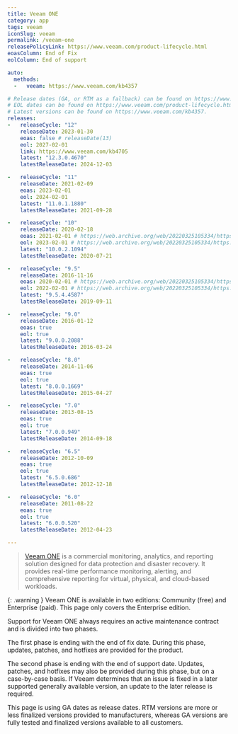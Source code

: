 ```yaml
---
title: Veeam ONE
category: app
tags: veeam
iconSlug: veeam
permalink: /veeam-one
releasePolicyLink: https://www.veeam.com/product-lifecycle.html
eoasColumn: End of Fix
eolColumn: End of support

auto:
  methods:
  -   veeam: https://www.veeam.com/kb4357

# Release dates (GA, or RTM as a fallback) can be found on https://www.veeam.com/kb4357.
# EOL dates can be found on https://www.veeam.com/product-lifecycle.html.
# Latest versions can be found on https://www.veeam.com/kb4357.
releases:
-   releaseCycle: "12"
    releaseDate: 2023-01-30
    eoas: false # releaseDate(13)
    eol: 2027-02-01
    link: https://www.veeam.com/kb4705
    latest: "12.3.0.4670"
    latestReleaseDate: 2024-12-03

-   releaseCycle: "11"
    releaseDate: 2021-02-09
    eoas: 2023-02-01
    eol: 2024-02-01
    latest: "11.0.1.1880"
    latestReleaseDate: 2021-09-28

-   releaseCycle: "10"
    releaseDate: 2020-02-18
    eoas: 2021-02-01 # https://web.archive.org/web/20220325105334/https://www.veeam.com/product-lifecycle.html
    eol: 2023-02-01 # https://web.archive.org/web/20220325105334/https://www.veeam.com/product-lifecycle.html
    latest: "10.0.2.1094"
    latestReleaseDate: 2020-07-21

-   releaseCycle: "9.5"
    releaseDate: 2016-11-16
    eoas: 2020-02-01 # https://web.archive.org/web/20220325105334/https://www.veeam.com/product-lifecycle.html
    eol: 2022-02-01 # https://web.archive.org/web/20220325105334/https://www.veeam.com/product-lifecycle.html
    latest: "9.5.4.4587"
    latestReleaseDate: 2019-09-11

-   releaseCycle: "9.0"
    releaseDate: 2016-01-12
    eoas: true
    eol: true
    latest: "9.0.0.2088"
    latestReleaseDate: 2016-03-24

-   releaseCycle: "8.0"
    releaseDate: 2014-11-06
    eoas: true
    eol: true
    latest: "8.0.0.1669"
    latestReleaseDate: 2015-04-27

-   releaseCycle: "7.0"
    releaseDate: 2013-08-15
    eoas: true
    eol: true
    latest: "7.0.0.949"
    latestReleaseDate: 2014-09-18

-   releaseCycle: "6.5"
    releaseDate: 2012-10-09
    eoas: true
    eol: true
    latest: "6.5.0.686"
    latestReleaseDate: 2012-12-18

-   releaseCycle: "6.0"
    releaseDate: 2011-08-22
    eoas: true
    eol: true
    latest: "6.0.0.520"
    latestReleaseDate: 2012-04-23

---
```


> [Veeam ONE](https://www.veeam.com/products/veeam-data-platform/monitoring-analytics.html) is a commercial monitoring,
> analytics, and reporting solution designed for data protection and disaster recovery. It provides real-time
> performance monitoring, alerting, and comprehensive reporting for virtual, physical, and cloud-based workloads.

{: .warning }
Veeam ONE is available in two editions: Community (free) and Enterprise (paid).
This page only covers the Enterprise edition.

Support for Veeam ONE always requires an active maintenance contract and is divided into two phases.

The first phase is ending with the end of fix date. During this phase, updates, patches, and hotfixes
are provided for the product.

The second phase is ending with the end of support date. Updates, patches, and hotfixes may also be
provided during this phase, but on a case-by-case basis. If Veeam determines that an issue is fixed
in a later supported generally available version, an update to the later release is required.

This page is using GA dates as release dates. RTM versions are more or less finalized versions
provided to manufacturers, whereas GA versions are fully tested and finalized versions available
to all customers.
